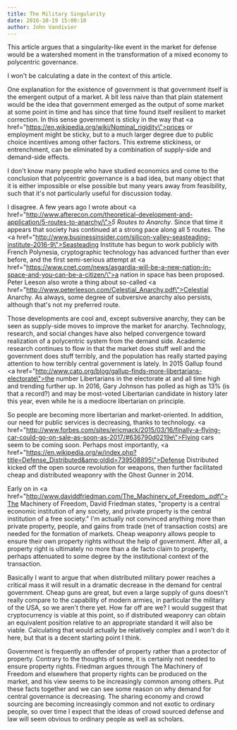 ```yaml
---
title: The Military Singularity
date: 2016-10-19 15:00:10
author: John Vandivier
---
```




This article argues that a singularity-like event in the market for defense would be a watershed moment in the transformation of a mixed economy to polycentric governance.

I won't be calculating a date in the context of this article.

One explanation for the existence of government is that government itself is the emergent output of a market. A bit less naive than that plain statement would be the idea that government emerged as the output of some market at some point in time and has since that time found itself resilient to market correction. In this sense government is sticky in the way that <a href=\"https://en.wikipedia.org/wiki/Nominal_rigidity\">prices</a> or employment might be sticky, but to a much larger degree due to public choice incentives among other factors. This extreme stickiness, or entrenchment, can be eliminated by a combination of supply-side and demand-side effects.

I don't know many people who have studied economics and come to the conclusion that polycentric governance is a bad idea, but many object that it is either impossible or else possible but many years away from feasibility, such that it's not particularly useful for discussion today.

I disagree. A few years ago I wrote about <a href=\"http://www.afterecon.com/theoretical-development-and-application/5-routes-to-anarchy/\"><em>5 Routes to Anarchy</em></a>. Since that time it appears that society has continued at a strong pace along all 5 routes. The <a href=\"http://www.businessinsider.com/silicon-valley-seasteading-institute-2016-9\">Seasteading Institute has begun to work publicly</a> with French Polynesia, cryptographic technology has advanced further than ever before, and the first semi-serious attempt at <a href=\"https://www.cnet.com/news/asgardia-will-be-a-new-nation-in-space-and-you-can-be-a-citizen/\">a nation in space</a> has been proposed. Peter Leeson also wrote a thing about so-called <a href=\"http://www.peterleeson.com/Celestial_Anarchy.pdf\">Celestial Anarchy</a>. As always, some degree of subversive anarchy also persists, although that's not my preferred route.

Those developments are cool and, except subversive anarchy, they can be seen as supply-side moves to improve the market for anarchy. Technology, research, and social changes have also helped convergence toward realization of a polycentric system from the demand side. Academic research continues to flow in that the market does stuff well and the government does stuff terribly, and the population has really started paying attention to how terribly central government is lately. In 2015 Gallup found <a href=\"http://www.cato.org/blog/gallup-finds-more-libertarians-electorate\">the number Libertarians in the electorate</a> at and all time high and trending further up. In 2016, Gary Johnson has polled as high as 13% (is that a record?) and may be most-voted Libertarian candidate in history later this year, even while he is a mediocre libertarian on principle.

So people are becoming more libertarian and market-oriented. In addition, our need for public services is decreasing, thanks to technology. <a href=\"http://www.forbes.com/sites/ericmack/2015/03/16/finally-a-flying-car-could-go-on-sale-as-soon-as-2017/#636790d0219e\">Flying cars seem to be coming soon</a>. Perhaps most importantly, <a href=\"https://en.wikipedia.org/w/index.php?title=Defense_Distributed&amp;oldid=739508895\">Defense Distributed</a> kicked off the open source revolution for weapons, then further facilitated cheap and distributed weaponry with the Ghost Gunner in 2014.

Early on in <a href=\"http://www.daviddfriedman.com/The_Machinery_of_Freedom_.pdf\">The Machinery of Freedom</a>, David Friedman states, \"property is a central economic institution of any society, and private property is the central institution of a free society.\" I'm actually not convinced anything more than private property, people, and gains from trade (net of transaction costs) are needed for the formation of markets. Cheap weaponry allows people to ensure their own property rights without the help of government. After all, a property right is ultimately no more than a de facto claim to property, perhaps attenuated to some degree by the institutional context of the transaction.

Basically I want to argue that when distributed military power reaches a critical mass it will result in a dramatic decrease in the demand for central government. Cheap guns are great, but even a large supply of guns doesn't really compare to the capability of modern armies, in particular the military of the USA, so we aren't there yet. How far off are we? I would suggest that cryptocurrency is viable at this point, so if distributed weaponry can obtain an equivalent position relative to an appropriate standard it will also be viable. Calculating that would actually be relatively complex and I won't do it here, but that is a decent starting point I think.

Government is frequently an offender of property rather than a protector of property. Contrary to the thoughts of some, it is certainly not needed to ensure property rights. Friedman argues through The Machinery of Freedom and elsewhere that property rights can be produced on the market, and his view seems to be increasingly common among others. Put these facts together and we can see some reason on why demand for central governance is decreasing. The sharing economy and crowd sourcing are becoming increasingly common and not exotic to ordinary people, so over time I expect that the ideas of crowd sourced defense and law will seem obvious to ordinary people as well as scholars.